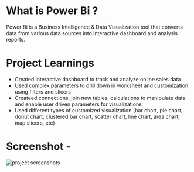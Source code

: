 
# What is Power Bi ?

Power Bi is a Business Intelligence & Data Visualization tool that converts data from various data sources into interactive dashboard and analysis reports.


# Project Learnings

* Created interactive dashboard to track and analyze online sales data
* Used complex parameters to drill down in worksheet and customization using filters and slicers
* Createed connections, join new tables, calculations to manipulate data and enable user driven parameters for visualizations
* Used different types of customized visualization (bar chart, pie chart, donut chart, clustered bar chart, scatter chart, line chart, area chart, map slicers, etc)

# Screenshot -
<img src=" " alt="project screenshots">
